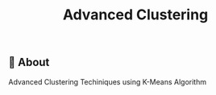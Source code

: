 <h1 align="center">Advanced Clustering</h1>

<br>

## :dart: About ##

Advanced Clustering Techiniques using K-Means Algorithm
